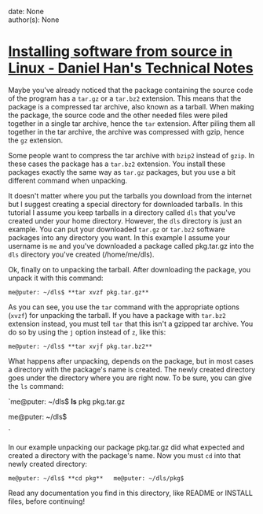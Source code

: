 
date: None  
author(s): None  

# [Installing software from source in Linux - Daniel Han's Technical Notes](https://sites.google.com/site/xiangyangsite/home/technical-tips/linux-unix/common-tips/installing-software-from-source-in-linux)

Maybe you've already noticed that the package containing the source code of the program has a `tar.gz` or a `tar.bz2` extension. This means that the package is a compressed tar archive, also known as a tarball. When making the package, the source code and the other needed files were piled together in a single tar archive, hence the `tar` extension. After piling them all together in the tar archive, the archive was compressed with gzip, hence the `gz` extension.

Some people want to compress the tar archive with `bzip2` instead of `gzip`. In these cases the package has a `tar.bz2` extension. You install these packages exactly the same way as `tar.gz` packages, but you use a bit different command when unpacking.

It doesn't matter where you put the tarballs you download from the internet but I suggest creating a special directory for downloaded tarballs. In this tutorial I assume you keep tarballs in a directory called `dls` that you've created under your home directory. However, the `dls` directory is just an example. You can put your downloaded `tar.gz` or `tar.bz2` software packages into any directory you want. In this example I assume your username is `me` and you've downloaded a package called pkg.tar.gz into the `dls` directory you've created (/home/me/dls).

Ok, finally on to unpacking the tarball. After downloading the package, you unpack it with this command:

`me@puter: ~/dls$ **tar xvzf pkg.tar.gz**`

As you can see, you use the `tar` command with the appropriate options (`xvzf`) for unpacking the tarball. If you have a package with `tar.bz2` extension instead, you must tell `tar` that this isn't a gzipped tar archive. You do so by using the `j` option instead of `z`, like this:

`me@puter: ~/dls$ **tar xvjf pkg.tar.bz2**`

What happens after unpacking, depends on the package, but in most cases a directory with the package's name is created. The newly created directory goes under the directory where you are right now. To be sure, you can give the `ls` command:

`me@puter: ~/dls$ **ls** pkg pkg.tar.gz

me@puter: ~/dls$

`

In our example unpacking our package pkg.tar.gz did what expected and created a directory with the package's name. Now you must `cd` into that newly created directory:

`me@puter: ~/dls$ **cd pkg**  
me@puter: ~/dls/pkg$`

Read any documentation you find in this directory, like README or INSTALL files, before continuing!

